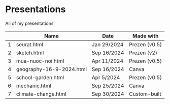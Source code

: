 # Presentations

All of my presentations

|   | Name                     | Date        | Made with     |
|---|--------------------------|-------------|---------------|
| 1 | seurat.html              | Jan 29/2024 | Prezen (v0.5) |
| 2 | sketch.html              | Sep 16/2024 | Prezen (v2)   |
| 3 | mua-nuoc-noi.html        | Apr 11/2024 | Prezen (v0.5) |
| 4 | geography-16-9-2024.html | Sep 16/2024 | Canva         |
| 5 | school-garden.html       | Apr 5/2024  | Prezen (v0.5) |
| 6 | mechanic.html            | Sep 25/2024 | Canva         |
| 7 | climate-change.html      | Sep 30/2024 | Custom-built  |
